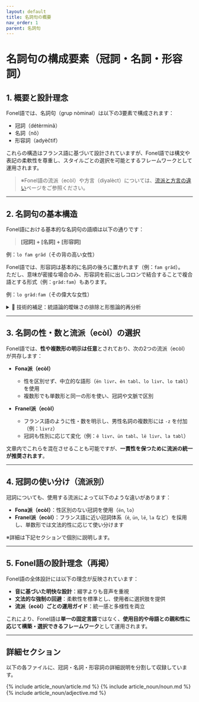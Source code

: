 ```yaml
---
layout: default
title: 名詞句の概要
nav_order: 1
parent: 名詞句
---
```


# 名詞句の構成要素（冠詞・名詞・形容詞）

## 1. 概要と設計理念

Fonel語では、名詞句（grup nòminal）は以下の3要素で構成されます：

- 冠詞（détèrminã）  
- 名詞（nõ）  
- 形容詞（adyèĉtif）

これらの構造はフランス語に基づいて設計されていますが、Fonel語では構文や表記の柔軟性を尊重し、スタイルごとの選択を可能とするフレームワークとして運用されます。

> ※Fonel語の流派（ecòl）や方言（diyalèct）については、[流派と方言の違い](../流派と方言の違い.md)ページをご参照ください。

---

## 2. 名詞句の基本構造

Fonel語における基本的な名詞句の語順は以下の通りです：

> **[冠詞] + [名詞] + [形容詞]**

例：`lo fam grãd`（その背の高い女性）

Fonel語では、形容詞は基本的に名詞の後ろに置かれます（例：`fam grãd`）。  
ただし、意味が密接な場合のみ、形容詞を前に出しコロンで結合することで複合語とする形式（例：`grãd:fam`）もあります。

例：`lo grãd:fam`（その偉大な女性）

<details>
<summary>📌 技術的補足：統語論的曖昧さの排除と形態論的再分析</summary>

<p>
このような <strong>前置＋複合語化</strong> された語（例：<code>grãd:fam</code>）は、本来は統語的に表現される修飾構造（形容詞が名詞を修飾する句構造）を、<strong>語形成の一部として形態論的に処理する</strong>という設計方針に基づいています。
</p>

<p>
Fonel語ではこの形式を通じて、<strong>形容詞の前置・後置の選択によって生じる統語論的な不規則性や意味の曖昧さを排除</strong>し、語順と意味の対応関係を明確にしています。
</p>

<p>
この手法は、文の構造（統語論）に依存する自由度を最小限に抑え、<strong>文法の規則性・予測可能性・処理の機械化可能性</strong>を高めることを目的としています。
</p>

<hr>

<p>
特にこの設計は、<strong>フランス語に見られる形容詞の語順の揺れ</strong>への明確な対応でもあります。たとえば：
</p>

<ul>
  <li><code>une grande femme</code>（[形]＋[名]）＝「背の高い女性」</li>
  <li><code>une femme grande</code>（[名]＋[形]）＝「偉大な女性」<sup><a href="#fn1">[1]</a></sup></li>
</ul>

<p>
Fonel語ではこうした解釈の揺れを許さず、前置修飾は常に <strong>語形成＝複合語化（<code>gran-fem</code>）</strong> として扱い、意味の一体性と構造の安定性を確保しています。
</p>

<p id="fn1"><strong>[1]</strong> フランス語において形容詞の位置による意味の違いは語彙や文脈に依存するが、「grande femme」＝「背の高い女性」、「femme grande」＝「偉大な女性」といった対比は、学習者向け文法書で典型例として紹介される。</p>

</details>

---

## 3. 名詞の性・数と流派（ecòl）の選択

Fonel語では、**性や複数形の明示は任意**とされており、次の2つの流派（ecòl）が共存します：

- **Fona派（ecòl）**  
  - 性を区別せず、中立的な語形（`ën livr`、`ën tabl`、`lo livr`、`lo tabl`）を使用  
  - 複数形でも単数形と同一の形を使い、冠詞や文脈で区別  

- **Franel派（ecòl）**  
  - フランス語のように性・数を明示し、男性名詞の複数形には `-z` を付加（例：`livrz`）  
  - 冠詞も性別に応じて変化（例：`ê livr`、`ün tabl`、`lë livr`、`la tabl`）

文章内でこれらを混在させることも可能ですが、**一貫性を保つために流派の統一が推奨されます**。

---

## 4. 冠詞の使い分け（流派別）

冠詞についても、使用する流派によって以下のような違いがあります：

- **Fona派（ecòl）**：性区別のない冠詞を使用（`ën`, `lo`）  
- **Franel派（ecòl）**：フランス語に近い冠詞体系（`ê`, `ün`, `lë`, `la` など）を採用し、単数形では文法的性に応じて使い分けます

※詳細は下記セクションで個別に説明します。

---

## 5. Fonel語の設計理念（再掲）

Fonel語の全体設計には以下の理念が反映されています：

- **音に基づいた明快な設計**：綴字よりも音声を重視  
- **文法的な強制の回避**：柔軟性を標準とし、使用者に選択肢を提供  
- **流派（ecòl）ごとの運用ガイド**：統一感と多様性を両立

これにより、Fonel語は**単一の固定言語**ではなく、**使用目的や母語との親和性に応じて構築・選択できるフレームワーク**として運用されます。

---

## 詳細セクション

以下の各ファイルに、冠詞・名詞・形容詞の詳細説明を分割して収録しています。

{% include article_noun/article.md %}
{% include article_noun/noun.md %}
{% include article_noun/adjective.md %}
